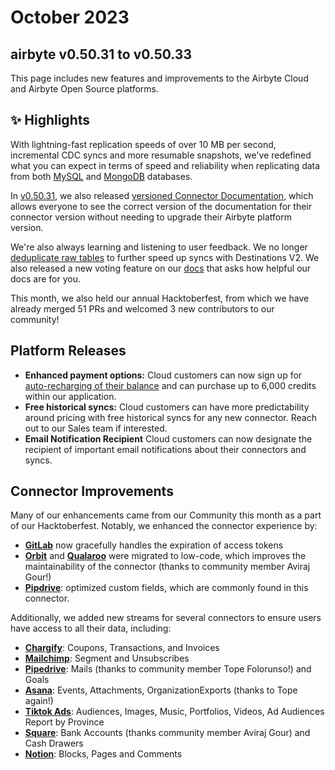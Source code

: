 # October 2023

## airbyte v0.50.31 to v0.50.33

This page includes new features and improvements to the Airbyte Cloud and Airbyte Open Source platforms.

## ✨ Highlights

With lightning-fast replication speeds of over 10 MB per second, incremental CDC syncs and more resumable snapshots, we've redefined what you can expect in terms of speed and reliability when replicating data from both [MySQL](https://airbyte.com/blog/behind-the-performance-improvements-of-our-mysql-source) and [MongoDB](https://airbyte.com/blog/10-mb-per-second-incremental-mongodb-syncs) databases.

In [v0.50.31](https://github.com/airbytehq/airbyte-platform/releases/tag/v0.50.31), we also released [versioned Connector Documentation](https://github.com/airbytehq/airbyte/pull/30410), which allows everyone to see the correct version of the documentation for their connector version without needing to upgrade their Airbyte platform version.

We're also always learning and listening to user feedback. We no longer [deduplicate raw tables](https://github.com/airbytehq/airbyte/pull/31520) to further speed up syncs with Destinations V2. We also released a new voting feature on our [docs](https://docs.airbyte.com) that asks how helpful our docs are for you.

This month, we also held our annual Hacktoberfest, from which we have already merged 51 PRs and welcomed 3 new contributors to our community!

## Platform Releases

- **Enhanced payment options:** Cloud customers can now sign up for [auto-recharging of their balance](/cloud/managing-airbyte-cloud/manage-credits#automatic-reload-of-credits-beta) and can purchase up to 6,000 credits within our application.
- **Free historical syncs:** Cloud customers can have more predictability around pricing with free historical syncs for any new connector. Reach out to our Sales team if interested.
- **Email Notification Recipient** Cloud customers can now designate the recipient of important email notifications about their connectors and syncs.

## Connector Improvements

Many of our enhancements came from our Community this month as a part of our Hacktoberfest. Notably, we enhanced the connector experience by:

- [**GitLab**](https://github.com/airbytehq/airbyte/pull/31492) now gracefully handles the expiration of access tokens
- [**Orbit**](https://github.com/airbytehq/airbyte/pull/30138) and [**Qualaroo**](https://github.com/airbytehq/airbyte/pull/30138) were migrated to low-code, which improves the maintainability of the connector (thanks to community member Aviraj Gour!)
- [**Pipdrive**](https://github.com/airbytehq/airbyte/pull/30138): optimized custom fields, which are commonly found in this connector.

Additionally, we added new streams for several connectors to ensure users have access to all their data, including:

- [**Chargify**](https://github.com/airbytehq/airbyte/pull/31116): Coupons, Transactions, and Invoices
- [**Mailchimp**](https://github.com/airbytehq/airbyte/pull/31922): Segment and Unsubscribes
- [**Pipedrive**](https://github.com/airbytehq/airbyte/pull/31885): Mails (thanks to community member Tope Folorunso!) and Goals
- [**Asana**](https://github.com/airbytehq/airbyte/pull/31634): Events, Attachments, OrganizationExports (thanks to Tope again!)
- [**Tiktok Ads**](https://github.com/airbytehq/airbyte/pull/31610): Audiences, Images, Music, Portfolios, Videos, Ad Audiences Report by Province
- [**Square**](https://github.com/airbytehq/airbyte/pull/30138): Bank Accounts (thanks community member Aviraj Gour) and Cash Drawers
- [**Notion**](https://github.com/airbytehq/airbyte/pull/30324): Blocks, Pages and Comments
